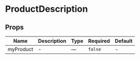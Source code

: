 # ProductDescription

## Props

<!-- @vuese:ProductDescription:props:start -->
|Name|Description|Type|Required|Default|
|---|---|---|---|---|
|myProduct|-|—|`false`|-|

<!-- @vuese:ProductDescription:props:end -->


